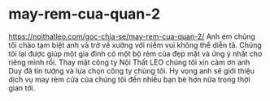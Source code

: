 # may-rem-cua-quan-2
https://noithatleo.com/goc-chia-se/may-rem-cua-quan-2/      Anh em chúng tôi chào tạm biệt anh và trở về xưởng với niềm vui không thể diễn tả. Chúng tôi lại được giúp một gia đình có một bộ rèm của đẹp mặt và ứng ý nhất cho riêng mình rồi. Thay mặt công ty Nội Thất LEO chúng tôi xin cảm ơn anh Duy đã tin tưởng và lựa chọn công ty chúng tôi. Hy vọng anh sẽ giới thiệu dịch vụ may rèm cửa của chúng tôi đến nhiều bạn bè hơn nữa trong thời gian tới.
